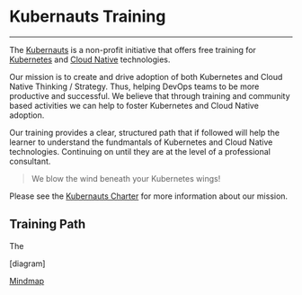 # Kubernauts Training

---

The [Kubernauts](https://kubernauts.io/) is a non-profit initiative that offers free training for [Kubernetes](https://kubernetes.io) and [Cloud Native](https://www.cncf.io) technologies.

Our mission is to create and drive adoption of both Kubernetes and Cloud Native Thinking / Strategy.  Thus, helping DevOps teams to be more productive and successful. We believe that through training and community based activities we can help to foster Kubernetes and Cloud Native adoption.

Our training provides a clear, structured path that if followed will help the learner to understand the fundmantals of Kubernetes and Cloud Native technologies. Continuing on until they are at the  level of a professional consultant.

> We blow the wind beneath your Kubernetes wings!

Please see the [Kubernauts Charter](https://kubernauts.io/en/kubernauts-charter.html) for more information about our mission.


## Training Path

The 

[diagram]

[Mindmap](https://www.mindmeister.com/920845833/kubernauts-training)

